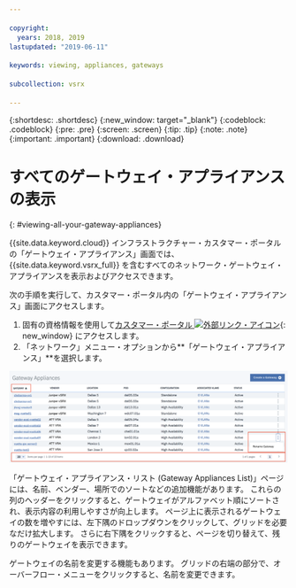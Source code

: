 ```yaml
---

copyright:
  years: 2018, 2019
lastupdated: "2019-06-11"

keywords: viewing, appliances, gateways

subcollection: vsrx

---
```


{:shortdesc: .shortdesc}
{:new_window: target="_blank"}
{:codeblock: .codeblock}
{:pre: .pre}
{:screen: .screen}
{:tip: .tip}
{:note: .note}
{:important: .important}
{:download: .download}

# すべてのゲートウェイ・アプライアンスの表示
{: #viewing-all-your-gateway-appliances}

{{site.data.keyword.cloud}} インフラストラクチャー・カスタマー・ポータルの「ゲートウェイ・アプライアンス」画面では、 {{site.data.keyword.vsrx_full}} を含むすべてのネットワーク・ゲートウェイ・アプライアンスを表示およびアクセスできます。  

次の手順を実行して、カスタマー・ポータル内の「ゲートウェイ・アプライアンス」画面にアクセスします。

1. 固有の資格情報を使用して[カスタマー・ポータル ![外部リンク・アイコン](../../icons/launch-glyph.svg "外部リンク・アイコン")](https://control.softlayer.com/){: new_window} にアクセスします。
2. 「ネットワーク」メニュー・オプションから**「ゲートウェイ・アプライアンス」**を選択します。

<img src="images/gateway-apps.png" alt="図面" style="width: 700px;"/>

「ゲートウェイ・アプライアンス・リスト (Gateway Appliances List)」ページには、名前、ベンダー、場所でのソートなどの追加機能があります。 これらの列のヘッダーをクリックすると、ゲートウェイがアルファベット順にソートされ、表示内容の利用しやすさが向上します。 ページ上に表示されるゲートウェイの数を増やすには、左下隅のドロップダウンをクリックして、グリッドを必要なだけ拡大します。 さらに右下隅をクリックすると、ページを切り替えて、残りのゲートウェイを表示できます。  

ゲートウェイの名前を変更する機能もあります。 グリッドの右端の部分で、オーバーフロー・メニューをクリックすると、名前を変更できます。
